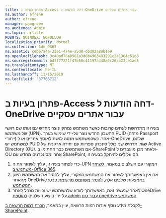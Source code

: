 ```yaml
---
title: פתרון בעיות ב-Access דחה הודעות ל-OneDrive עבור אתרים עסקיים
ms.author: efrene
author: efrene
manager: pamgreen
ms.audience: Admin
ms.topic: article
ROBOTS: NOINDEX, NOFOLLOW
localization_priority: Normal
ms.collection: Adm_O365
ms.assetid: cebb7a4a-33e1-474e-a5d0-dbd02a80b1e9
ms.openlocfilehash: 3c40ad76a8961a3d0b4963483291c2a1364c51d3
ms.sourcegitcommit: b43f77221f47b50c41197a448a9c26c423ce1ad5
ms.translationtype: MT
ms.contentlocale: he-IL
ms.lasthandoff: 11/15/2019
ms.locfileid: "37766712"
---
```

# <a name="troubleshooting-access-denied-messages-to-onedrive-for-business-sites"></a>פתרון בעיות ב-Access דחה הודעות ל-OneDrive עבור אתרים עסקיים

בעיה זו מתרחשת לעתים קרובות כאשר משתמש נמחק ונוצר מחדש עם אותו שם ראשי של משתמש (UPN). החשבון החדש נוצר על-ידי שימוש בערך PUID (מזהה Passport ייחודי) אחר. כשהמשתמש מנסה לגשת לאוסף אתרים או ל-OneDrive שלהם, למשתמש יש PUID שגוי. תרחיש שני כולל סינכרון ספריות עם יחידה ארגונית של Active Directory (OU). אם משתמשים כבר החתימו ב-SharePoint ולאחר מכן מועברים ל-OU אחר ומסונכרנים מחדש עם SharePoint, הם עלולים להיתקל בבעיה זו.

1. כדי לפתור בעיה זו, עליך לשחזר את ה-UPN המקורי עם השלבים במאמר, [לשחזר משתמש ב-Office 365](https://docs.microsoft.com/office365/admin/add-users/restore-user?view=o365-worldwide).
2. אם אין באפשרותך לשחזר את המשתמש המקורי, עליך להסיר את המשתמש הישן מהאתר OneDrive באמצעות שלבים אלה, [להסיר משתמש מרשימת פרטי המשתמש](). 
3. לאחר שנעשה זאת, באפשרותך לוודא שלמשתמש יש זכויות מנהל לאתר OneDrive על-ידי ביצוע השלבים [להוספת admin עבור כונן onedrive המשתמש](https://docs.microsoft.com/sharepoint/manage-user-profiles?redirectSourcePath=%252fen-us%252farticle%252fmanage-user-profiles-in-the-sharepoint-admin-center-494bec9c-6654-41f0-920f-f7f937ea9723#add-and-remove-admins-for-a-users-onedrive)

לקבלת מידע נוסף אודות רמות הרשאה, עיין במאמר, [הכרת רמות הרשאה ב-SharePoint](https://docs.microsoft.com/sharepoint/understanding-permission-levels).
